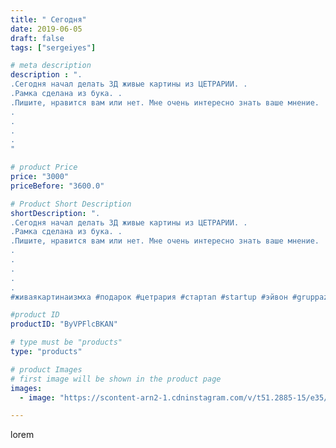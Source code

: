 ```yaml
---
title: " Сегодня"
date: 2019-06-05
draft: false
tags: ["sergeiyes"]

# meta description
description : ".
.Сегодня начал делать 3Д живые картины из ЦЕТРАРИИ. .
.Рамка сделана из бука. .
.Пишите, нравится вам или нет. Мне очень интересно знать ваше мнение.
.
.
.
.
"

# product Price
price: "3000"
priceBefore: "3600.0"

# Product Short Description
shortDescription: ".
.Сегодня начал делать 3Д живые картины из ЦЕТРАРИИ. .
.Рамка сделана из бука. .
.Пишите, нравится вам или нет. Мне очень интересно знать ваше мнение.
.
.
.
.
.
#живаякартинаизмха #подарок #цетрария #стартап #startup #эйвон #gruppazahvata #орифлейм #амвей #сетевойэтомоё #сетевой #миллионер #бизнесбезвложений #млм #сетевойэтомодно #автобонус #сетевоймаркетинг #стильжизни #типичныесетевики #пятигорск #КРЫМ #Севастополь #бизнес #churslabs #sergeystar"

#product ID
productID: "ByVPFlcBKAN"

# type must be "products"
type: "products"

# product Images
# first image will be shown in the product page
images:
  - image: "https://scontent-arn2-1.cdninstagram.com/v/t51.2885-15/e35/61654035_371153520423319_1148677399913721026_n.jpg?se=7&tp=1&_nc_ht=scontent-arn2-1.cdninstagram.com&_nc_cat=107&_nc_ohc=AjrUQPI8R3EAX9xdmsr&ccb=7-4&oh=e2ead6f53a6dcb150a00ed0b43d9cb62&oe=6084DE86&_nc_sid=86f79a&ig_cache_key=MjA1OTYxODc1OTA4NTQzMjg0NQ%3D%3D.2-ccb7-4"

---
```

lorem
